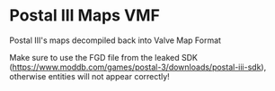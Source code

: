 # Postal III Maps VMF
Postal III's maps decompiled back into Valve Map Format

Make sure to use the FGD file from the leaked SDK (https://www.moddb.com/games/postal-3/downloads/postal-iii-sdk), otherwise entities will not appear correctly!